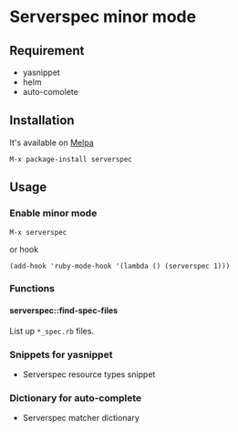 # Serverspec minor mode

## Requirement

- yasnippet
- helm
- auto-comolete

## Installation

It's available on [Melpa](http://melpa.milkbox.net/)

    M-x package-install serverspec

## Usage

### Enable minor mode

    M-x serverspec

or hook

    (add-hook 'ruby-mode-hook '(lambda () (serverspec 1)))

### Functions

#### serverspec::find-spec-files

List up `*_spec.rb` files.

### Snippets for yasnippet

- Serverspec resource types snippet

### Dictionary for auto-complete

- Serverspec matcher dictionary
